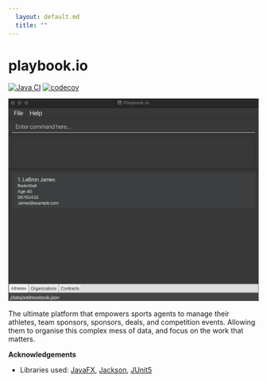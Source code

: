 ```yaml
---
  layout: default.md
  title: ""
---
```


# playbook.io

[![Java CI](https://github.com/AY2526S1-CS2103T-F13-3/tp/actions/workflows/gradle.yml/badge.svg)](https://github.com/AY2526S1-CS2103T-F13-3/tp/actions/workflows/gradle.yml)
[![codecov](https://codecov.io/gh/AY2526S1-CS2103T-F13-3/tp/branch/master/graph/badge.svg)](https://codecov.io/gh/AY2526S1-CS2103T-F13-3/tp)

![Ui](images/Ui.png)

The ultimate platform that empowers sports agents to manage their athletes, team sponsors, sponsors, deals, and competition events. Allowing them to organise this complex mess of data, and focus on the work that matters.

**Acknowledgements**

* Libraries used: [JavaFX](https://openjfx.io/), [Jackson](https://github.com/FasterXML/jackson), [JUnit5](https://github.com/junit-team/junit5)
